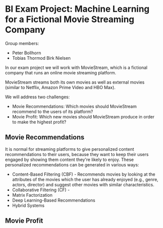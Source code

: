 # BI Exam Project: Machine Learning for a Fictional Movie Streaming Company

Group members:
- Peter Bollhorn
- Tobias Thormod Birk Nielsen

In our exam project we will work with MovieStream, which is a fictional company that runs an online movie streaming platform.

MovieStream streams both its own movies as well as external movies (similar to Netflix, Amazon Prime Video and HBO Max).

We will address two challenges:
- Movie Recommendations: Which movies should MovieStream recommend to the users of its platform?
- Movie Profit: Which new movies should MovieStream produce in order to make the highest profit?


## Movie Recommendations
It is normal for streaming platforms to give personalized content recommendations to their users, because they want to keep their users engaged by showing them content they're likely to enjoy. These personalized recommendations can be generated in various ways:
- Content-Based Filtering (CBF) - Recommends movies by looking at the attributes of the movies which the user has already enjoyed (e.g., genre, actors, director) and suggest other movies with similar characteristics.
- Collaborative Filtering (CF) - 
- Matrix Factorization
- Deep Learning-Based Recommendations
- Hybrid Systems




## Movie Profit
